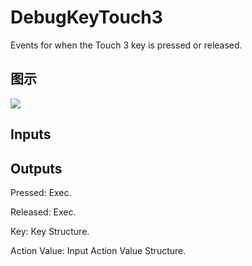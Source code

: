 # DebugKeyTouch3

Events for when the Touch 3 key is pressed or released.

## 图示

![]($-20221218-19215641.png)

## Inputs

## Outputs

Pressed: Exec.

Released: Exec.

Key: Key Structure.

Action Value: Input Action Value Structure.

